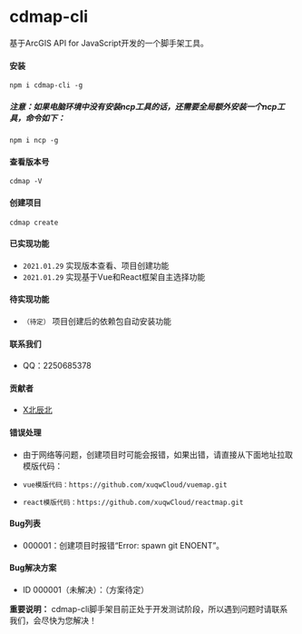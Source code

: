 # cdmap-cli
基于ArcGIS API for JavaScript开发的一个脚手架工具。

#### 安装

```
npm i cdmap-cli -g
```

##### 注意：如果电脑环境中没有安装ncp工具的话，还需要全局额外安装一个ncp工具，命令如下：

```
npm i ncp -g
```

#### 查看版本号

```
cdmap -V
```

#### 创建项目

```
cdmap create
```

#### 已实现功能

* `2021.01.29`  实现版本查看、项目创建功能
* `2021.01.29`  实现基于Vue和React框架自主选择功能

#### 待实现功能

* `（待定）`  项目创建后的依赖包自动安装功能

#### 联系我们

* QQ：2250685378

#### 贡献者

* [X北辰北](http://www.xbeichenbei.com/)

#### 错误处理

* 由于网络等问题，创建项目时可能会报错，如果出错，请直接从下面地址拉取模版代码：

* ```
  vue模版代码：https://github.com/xuqwCloud/vuemap.git
  ```

* ```
  react模版代码：https://github.com/xuqwCloud/reactmap.git
  ```

  

#### Bug列表

* 000001：创建项目时报错“Error: spawn git ENOENT”。

#### Bug解决方案

* ID 000001（未解决）：（方案待定）



**重要说明：** cdmap-cli脚手架目前正处于开发测试阶段，所以遇到问题时请联系我们，会尽快为您解决！ 